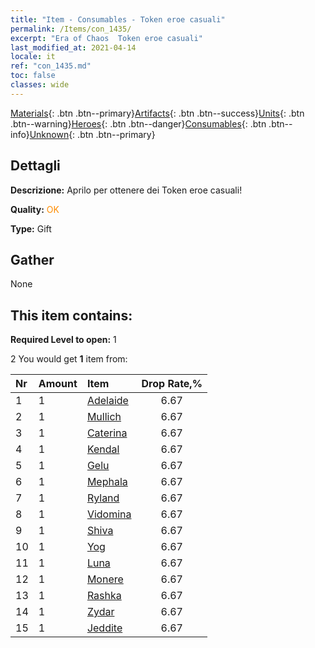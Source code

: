 ```yaml
---
title: "Item - Consumables - Token eroe casuali"
permalink: /Items/con_1435/
excerpt: "Era of Chaos  Token eroe casuali"
last_modified_at: 2021-04-14
locale: it
ref: "con_1435.md"
toc: false
classes: wide
---
```

 [Materials](/it/Items/){: .btn .btn--primary}[Artifacts](/it/Items/Artifacts/){: .btn .btn--success}[Units](/it/Items/Units/){: .btn .btn--warning}[Heroes](/it/Items/Heroes/){: .btn .btn--danger}[Consumables](/it/Items/Consumables/){: .btn .btn--info}[Unknown](/it/Items/Unknown/){: .btn .btn--primary}

## Dettagli
 **Descrizione:** Aprilo per ottenere dei Token eroe casuali!

 **Quality:** <span style="color: #FF8C00">OK</span>

 **Type:** Gift

## Gather

  None

## This item contains:

 **Required Level to open:** 1

 2 You would get **1** item  from:

  | Nr | Amount |     Item    | Drop Rate,% |
  |:---|:-------|:------------|:---------:|
  | 1 | 1 | [Adelaide](/it/Items/her_359/) | 6.67 | 
  | 2 | 1 | [Mullich](/it/Items/her_360/) | 6.67 | 
  | 3 | 1 | [Caterina](/it/Items/her_361/) | 6.67 | 
  | 4 | 1 | [Kendal](/it/Items/her_363/) | 6.67 | 
  | 5 | 1 | [Gelu](/it/Items/her_366/) | 6.67 | 
  | 6 | 1 | [Mephala](/it/Items/her_367/) | 6.67 | 
  | 7 | 1 | [Ryland](/it/Items/her_368/) | 6.67 | 
  | 8 | 1 | [Vidomina](/it/Items/her_372/) | 6.67 | 
  | 9 | 1 | [Shiva](/it/Items/her_376/) | 6.67 | 
  | 10 | 1 | [Yog](/it/Items/her_377/) | 6.67 | 
  | 11 | 1 | [Luna](/it/Items/her_378/) | 6.67 | 
  | 12 | 1 | [Monere](/it/Items/her_379/) | 6.67 | 
  | 13 | 1 | [Rashka](/it/Items/her_384/) | 6.67 | 
  | 14 | 1 | [Zydar](/it/Items/her_385/) | 6.67 | 
  | 15 | 1 | [Jeddite](/it/Items/her_391/) | 6.67 | 
